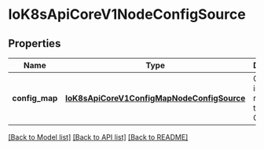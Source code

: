 # IoK8sApiCoreV1NodeConfigSource

## Properties
Name | Type | Description | Notes
------------ | ------------- | ------------- | -------------
**config_map** | [**IoK8sApiCoreV1ConfigMapNodeConfigSource**](IoK8sApiCoreV1ConfigMapNodeConfigSource.md) | ConfigMap is a reference to a Node&#39;s ConfigMap | [optional] 

[[Back to Model list]](../README.md#documentation-for-models) [[Back to API list]](../README.md#documentation-for-api-endpoints) [[Back to README]](../README.md)



